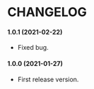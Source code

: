 CHANGELOG
=========

#### 1.0.1 (2021-02-22)

* Fixed bug.

#### 1.0.0 (2021-01-27)

* First release version.
